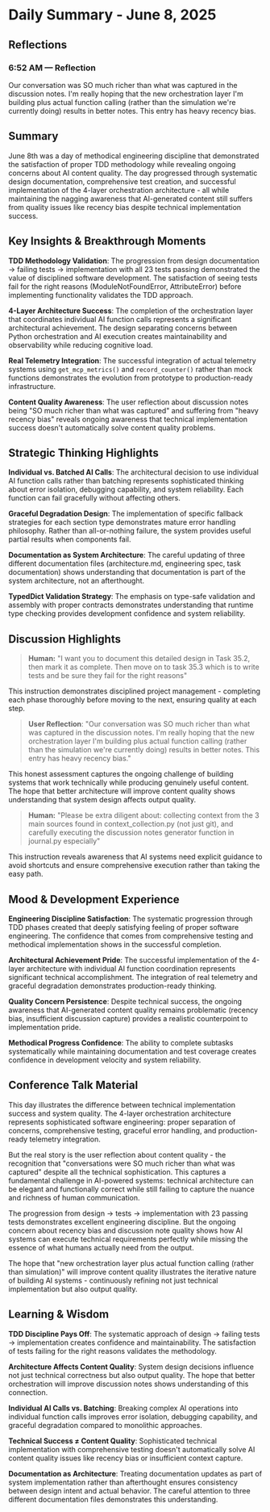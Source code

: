 # Daily Summary - June 8, 2025

## Reflections

### 6:52 AM — Reflection

Our conversation was SO much richer than what was captured in the discussion notes. I'm really hoping that the new orchestration layer I'm building plus actual function calling (rather than the simulation we're currently doing) results in better notes. This entry has heavy recency bias.

## Summary
June 8th was a day of methodical engineering discipline that demonstrated the satisfaction of proper TDD methodology while revealing ongoing concerns about AI content quality. The day progressed through systematic design documentation, comprehensive test creation, and successful implementation of the 4-layer orchestration architecture - all while maintaining the nagging awareness that AI-generated content still suffers from quality issues like recency bias despite technical implementation success.

## Key Insights & Breakthrough Moments
**TDD Methodology Validation**: The progression from design documentation → failing tests → implementation with all 23 tests passing demonstrated the value of disciplined software development. The satisfaction of seeing tests fail for the right reasons (ModuleNotFoundError, AttributeError) before implementing functionality validates the TDD approach.

**4-Layer Architecture Success**: The completion of the orchestration layer that coordinates individual AI function calls represents a significant architectural achievement. The design separating concerns between Python orchestration and AI execution creates maintainability and observability while reducing cognitive load.

**Real Telemetry Integration**: The successful integration of actual telemetry systems using `get_mcp_metrics()` and `record_counter()` rather than mock functions demonstrates the evolution from prototype to production-ready infrastructure.

**Content Quality Awareness**: The user reflection about discussion notes being "SO much richer than what was captured" and suffering from "heavy recency bias" reveals ongoing awareness that technical implementation success doesn't automatically solve content quality problems.

## Strategic Thinking Highlights
**Individual vs. Batched AI Calls**: The architectural decision to use individual AI function calls rather than batching represents sophisticated thinking about error isolation, debugging capability, and system reliability. Each function can fail gracefully without affecting others.

**Graceful Degradation Design**: The implementation of specific fallback strategies for each section type demonstrates mature error handling philosophy. Rather than all-or-nothing failure, the system provides useful partial results when components fail.

**Documentation as System Architecture**: The careful updating of three different documentation files (architecture.md, engineering spec, task documentation) shows understanding that documentation is part of the system architecture, not an afterthought.

**TypedDict Validation Strategy**: The emphasis on type-safe validation and assembly with proper contracts demonstrates understanding that runtime type checking provides development confidence and system reliability.

## Discussion Highlights
> **Human:** "I want you to document this detailed design in Task 35.2, then mark it as complete. Then move on to task 35.3 which is to write tests and be sure they fail for the right reasons"

This instruction demonstrates disciplined project management - completing each phase thoroughly before moving to the next, ensuring quality at each step.

> **User Reflection**: "Our conversation was SO much richer than what was captured in the discussion notes. I'm really hoping that the new orchestration layer I'm building plus actual function calling (rather than the simulation we're currently doing) results in better notes. This entry has heavy recency bias."

This honest assessment captures the ongoing challenge of building systems that work technically while producing genuinely useful content. The hope that better architecture will improve content quality shows understanding that system design affects output quality.

> **Human:** "Please be extra diligent about: collecting context from the 3 main sources found in context_collection.py (not just git), and carefully executing the discussion notes generator function in journal.py especially"

This instruction reveals awareness that AI systems need explicit guidance to avoid shortcuts and ensure comprehensive execution rather than taking the easy path.

## Mood & Development Experience
**Engineering Discipline Satisfaction**: The systematic progression through TDD phases created that deeply satisfying feeling of proper software engineering. The confidence that comes from comprehensive testing and methodical implementation shows in the successful completion.

**Architectural Achievement Pride**: The successful implementation of the 4-layer architecture with individual AI function coordination represents significant technical accomplishment. The integration of real telemetry and graceful degradation demonstrates production-ready thinking.

**Quality Concern Persistence**: Despite technical success, the ongoing awareness that AI-generated content quality remains problematic (recency bias, insufficient discussion capture) provides a realistic counterpoint to implementation pride.

**Methodical Progress Confidence**: The ability to complete subtasks systematically while maintaining documentation and test coverage creates confidence in development velocity and system reliability.

## Conference Talk Material
This day illustrates the difference between technical implementation success and system quality. The 4-layer orchestration architecture represents sophisticated software engineering: proper separation of concerns, comprehensive testing, graceful error handling, and production-ready telemetry integration.

But the real story is the user reflection about content quality - the recognition that "conversations were SO much richer than what was captured" despite all the technical sophistication. This captures a fundamental challenge in AI-powered systems: technical architecture can be elegant and functionally correct while still failing to capture the nuance and richness of human communication.

The progression from design → tests → implementation with 23 passing tests demonstrates excellent engineering discipline. But the ongoing concern about recency bias and discussion note quality shows how AI systems can execute technical requirements perfectly while missing the essence of what humans actually need from the output.

The hope that "new orchestration layer plus actual function calling (rather than simulation)" will improve content quality illustrates the iterative nature of building AI systems - continuously refining not just technical implementation but also output quality.

## Learning & Wisdom
**TDD Discipline Pays Off**: The systematic approach of design → failing tests → implementation creates confidence and maintainability. The satisfaction of tests failing for the right reasons validates the methodology.

**Architecture Affects Content Quality**: System design decisions influence not just technical correctness but also output quality. The hope that better orchestration will improve discussion notes shows understanding of this connection.

**Individual AI Calls vs. Batching**: Breaking complex AI operations into individual function calls improves error isolation, debugging capability, and graceful degradation compared to monolithic approaches.

**Technical Success ≠ Content Quality**: Sophisticated technical implementation with comprehensive testing doesn't automatically solve AI content quality issues like recency bias or insufficient context capture.

**Documentation as Architecture**: Treating documentation updates as part of system implementation rather than afterthought ensures consistency between design intent and actual behavior. The careful attention to three different documentation files demonstrates this understanding. 